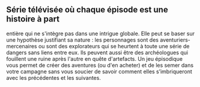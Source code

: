 ## Série télévisée où chaque épisode est une histoire à part

entière qui ne s'intègre pas dans une intrigue globale. Elle
peut se baser sur une hypothèse justifiant sa nature : les
personnages sont des aventuriers-mercenaires ou sont des
explorateurs qui se heurtent à toute une série de dangers
sans liens entre eux. Ils peuvent aussi être des archéologues
qui fouillent une ruine après l'autre en quête d'artefacts. Un
jeu épisodique vous permet de créer des aventures (ou d'en
acheter) et de les semer dans votre campagne sans vous
soucier de savoir comment elles s’imbriqueront avec les
précédentes et les suivantes.
